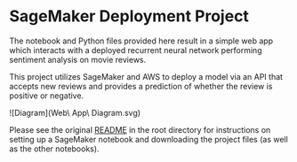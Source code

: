 # SageMaker Deployment Project

The notebook and Python files provided here result in a simple web app which interacts with a deployed recurrent neural network performing sentiment analysis on movie reviews. 

This project utilizes SageMaker and AWS to deploy a model via an API that accepts new reviews and provides a prediction of whether the review is positive or negative. 

![Diagram](Web\ App\ Diagram.svg)

Please see the original [README](https://github.com/udacity/sagemaker-deployment/tree/master/README.md) in the root directory for instructions on setting up a SageMaker notebook and downloading the project files (as well as the other notebooks).
